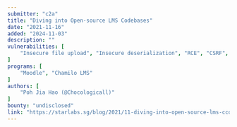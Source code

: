 ```yaml
---
submitter: "c2a"
title: "Diving into Open-source LMS Codebases"
date: "2021-11-16"
added: "2024-11-03"
description: ""
vulnerabilities: [
    "Insecure file upload", "Insecure deserialization", "RCE", "CSRF", "SQL injection", "Reflected XSS"
]
programs: [
    "Moodle", "Chamilo LMS"
]
authors: [
    "Poh Jia Hao (@Chocologicall)"
]
bounty: "undisclosed"
link: "https://starlabs.sg/blog/2021/11-diving-into-open-source-lms-ccodebases/"
---
```




